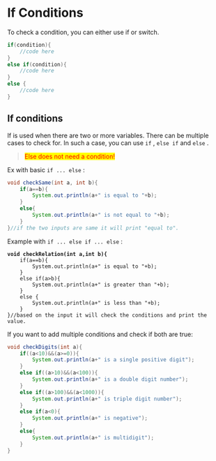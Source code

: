 # If Conditions

To check a condition, you can either use if or switch.

```java
if(condition){
    //code here
}
else if(condition){
    //code here
}
else {
    //code here
}
```

## If conditions

If is used when there are two or more variables. There can be multiple cases to check for. In such a case, you can use `if` , `else if` and `else` .

> <mark style="color:red;">Else does not need a condition!</mark>

Ex with basic `if ... else` :

```java
void checkSame(int a, int b){
    if(a==b){
        System.out.println(a+" is equal to "+b);
    }
    else{
        System.out.println(a+" is not equal to "+b);
    }
}//if the two inputs are same it will print "equal to".
```

Example with `if ... else if ... else` :

<pre class="language-java"><code class="lang-java"><strong>void checkRelation(int a,int b){
</strong>    if(a==b){
        System.out.println(a+" is equal to "+b);
    }
    else if(a>b){
        System.out.println(a+" is greater than "+b);
    }
    else {
        System.out.println(a+" is less than "+b);
    }
}//based on the input it will check the conditions and print the value.
</code></pre>

If you want to add multiple conditions and check if both are true:

```java
void checkDigits(int a){
    if((a<10)&&(a>=0)){
        System.out.println(a+" is a single positive digit");
    }
    else if((a>10)&&(a<100)){
        System.out.println(a+" is a double digit number");
    }
    else if((a>100)&&(a<1000)){
        System.out.println(a+" is triple digit number");
    }
    else if(a<0){
        System.out.println(a+" is negative");
    }
    else{
        System.out.println(a+" is multidigit");
    }
}
```
